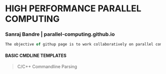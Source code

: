 # HIGH PERFORMANCE PARALLEL COMPUTING
### Sanraj Bandre | parallel-computing.github.io
```javascript
The objective of githup page is to work collaboratively on parallel computing domain. 
```
#### BASIC CMDLINE TEMPLATES
> C/C++ Commandline Parsing  

